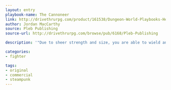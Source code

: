 ```yaml
---
layout: entry
playbook-name: The Cannoneer
link: http://drivethrurpg.com/product/161538/Dungeon-World-Playbooks-Heroes-of-Steam-Bundle
author: Jordan MacCarthy
source: Pleb Publishing
source-url: http://drivethrurpg.com/browse/pub/6168/Pleb-Publishing

description: '"Due to sheer strength and size, you are able to wield and fire cannons with you bare hands."'

categories:
- fighter

tags:
- original
- commercial
- steampunk
---
```

